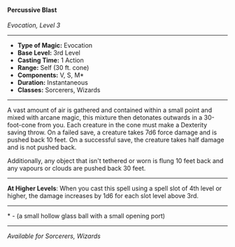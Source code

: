 #### Percussive Blast
*Evocation, Level 3*
___
- **Type of Magic:** Evocation
- **Base Level:** 3rd Level
- **Casting Time:** 1 Action
- **Range:** Self (30 ft. cone)
- **Components:** V, S, M*
- **Duration:** Instantaneous
- **Classes:** Sorcerers, Wizards
___
A vast amount of air is gathered and contained within a small point and mixed with arcane magic, this mixture then detonates outwards in a 30-foot-cone from you. Each creature in the cone must make a Dexterity saving throw. On a failed save, a creature takes 7d6 force damage and is pushed back 10 feet. On a successful save, the creature takes half damage and is not pushed back.

Additionally, any object that isn't tethered or worn is flung 10 feet back and any vapours or clouds are pushed back 30 feet.
___
**At Higher Levels**: When you cast this spell using a spell slot of 4th level or higher, the damage increases by 1d6 for each slot level above 3rd.
___
\* - (a small hollow glass ball with a small opening port)
___
*Available for Sorcerers, Wizards*
